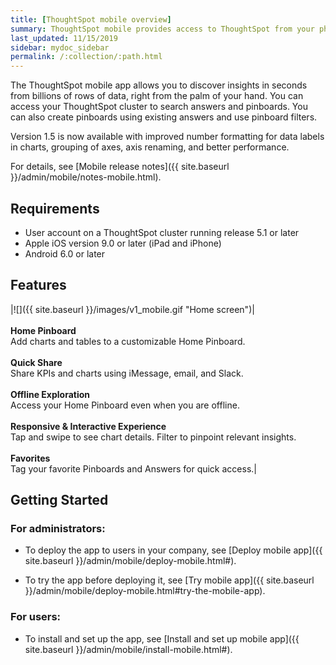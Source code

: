 ```yaml
---
title: [ThoughtSpot mobile overview]
summary: ThoughtSpot mobile provides access to ThoughtSpot from your phone.
last_updated: 11/15/2019
sidebar: mydoc_sidebar
permalink: /:collection/:path.html
---
```

The ThoughtSpot mobile app allows you to discover insights in seconds from billions of rows of data, right from the palm of your hand. You can access your ThoughtSpot cluster to search answers and pinboards. You can also create pinboards using existing answers and use pinboard filters.

Version 1.5 is now available with improved number formatting for data labels in charts, grouping of axes, axis renaming, and better performance.

For details, see [Mobile release notes]({{ site.baseurl }}/admin/mobile/notes-mobile.html).

## Requirements

- User account on a ThoughtSpot cluster running release 5.1 or later
- Apple iOS version 9.0 or later (iPad and iPhone)
- Android 6.0 or later

## Features

|![]({{ site.baseurl }}/images/v1_mobile.gif "Home screen")|<br><br>**Home Pinboard**<br>Add charts and tables to a customizable Home Pinboard.<br><br>**Quick Share**<br>Share KPIs and charts using iMessage, email, and Slack.<br><br>**Offline Exploration**<br>Access your Home Pinboard even when you are offline.<br><br>**Responsive & Interactive Experience**<br>Tap and swipe to see chart details. Filter to pinpoint relevant insights.<br><br>**Favorites**<br>Tag your favorite Pinboards and Answers for quick access.|

## Getting Started

### For administrators:
- To deploy the app to users in your company, see [Deploy mobile app]({{ site.baseurl }}/admin/mobile/deploy-mobile.html#).

- To try the app before deploying it, see [Try mobile app]({{ site.baseurl }}/admin/mobile/deploy-mobile.html#try-the-mobile-app).

### For users:
- To install and set up the app, see [Install and set up mobile app]({{ site.baseurl }}/admin/mobile/install-mobile.html#).

